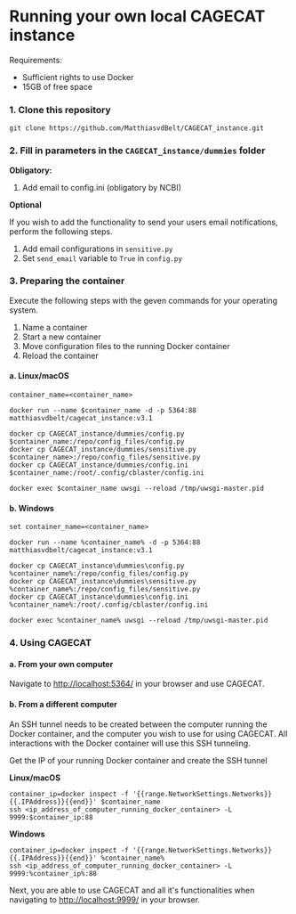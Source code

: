 # Running your own local CAGECAT instance

Requirements:
- Sufficient rights to use Docker
- 15GB of free space


### 1. Clone this repository
```
git clone https://github.com/MatthiasvdBelt/CAGECAT_instance.git
```

### 2. Fill in parameters in the ```CAGECAT_instance/dummies``` folder
**Obligatory:**
1. Add email to config.ini (obligatory by NCBI)


**Optional**

If you wish to add the functionality to send your users email notifications, perform the following steps.

1. Add email configurations in ```sensitive.py```
2. Set ```send_email``` variable to ```True``` in ```config.py```


### 3. Preparing the container
Execute the following steps with the geven commands for your operating system.

1. Name a container
2. Start a new container
3. Move configuration files to the running Docker container
4. Reload the container

#### a. Linux/macOS

```
container_name=<container_name>

docker run --name $container_name -d -p 5364:88 matthiasvdbelt/cagecat_instance:v3.1

docker cp CAGECAT_instance/dummies/config.py $container_name:/repo/config_files/config.py
docker cp CAGECAT_instance/dummies/sensitive.py $container_name>:/repo/config_files/sensitive.py
docker cp CAGECAT_instance/dummies/config.ini $container_name:/root/.config/cblaster/config.ini

docker exec $container_name uwsgi --reload /tmp/uwsgi-master.pid
```


#### b. Windows
```
set container_name=<container_name>

docker run --name %container_name% -d -p 5364:88 matthiasvdbelt/cagecat_instance:v3.1

docker cp CAGECAT_instance\dummies\config.py %container_name%:/repo/config_files/config.py
docker cp CAGECAT_instance\dummies\sensitive.py %container_name%:/repo/config_files/sensitive.py
docker cp CAGECAT_instance\dummies\config.ini %container_name%:/root/.config/cblaster/config.ini

docker exec %container_name% uwsgi --reload /tmp/uwsgi-master.pid
```


### 4. Using CAGECAT

#### a. From your own computer
Navigate to [http://localhost:5364/](http://localhost:5364/) in your browser and use CAGECAT.

#### b. From a different computer
An SSH tunnel needs to be created between the computer running the Docker container, and the computer you wish to use for using CAGECAT. All interactions with the Docker container will use this SSH tunneling.

Get the IP of your running Docker container and create the SSH tunnel 


**Linux/macOS**
```
container_ip=docker inspect -f '{{range.NetworkSettings.Networks}}{{.IPAddress}}{{end}}' $container_name
ssh <ip_address_of_computer_running_docker_container> -L 9999:$container_ip:88
```

**Windows**
```
container_ip=docker inspect -f '{{range.NetworkSettings.Networks}}{{.IPAddress}}{{end}}' %container_name%
ssh <ip_address_of_computer_running_docker_container> -L 9999:%container_ip%:88
```

Next, you are able to use CAGECAT and all it's functionalities when navigating to [http://localhost:9999/](http://localhost:9999/) in your browser.

